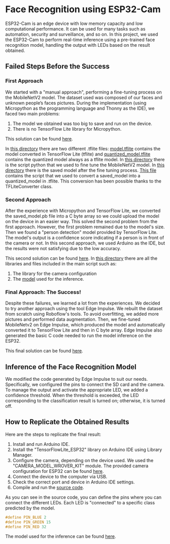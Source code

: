 # Face Recognition using ESP32-Cam

ESP32-Cam is an edge device with low memory capacity and low computational performance. It can be used for many tasks such as automation, security and surveillance, and so on. In this project, we used the ESP32-Cam to perform real-time inference using a pre-trained face recognition model, handling the output with LEDs based on the result obtained.

## Failed Steps Before the Success

### First Approach
We started with a "manual approach", performing a fine-tuning process on the MobileNetV2 model. The dataset used was composed of our faces and unknown people’s faces pictures. During the implementation (using Micropython as the programming language and Thonny as the IDE), we faced two main problems:
1. The model we obtained was too big to save and run on the device.
2. There is no TensorFlow Lite library for Micropython.

This solution can be found [here](./python_customModel).

In [this directory](./python_customModel/converted_models) there are two different .tflite files: [model.tflite](./python_customModel/converted_models/model.tflite) contains the model converted in TensorFlow Lite (tflite) and [quantized_model.tflite](./python_customModel/converted_models/quantized_model.tflite) contains the quantized model always as a tflite model.
In [this directory](./python_customModel/fine_tuning) there is the script python that we used to fine tune the MobileNetV2 model.
In [this directory](./python_customModel/saved_model) there is the saved model after the fine tuning process.
[This file](./python_customModel/modelConverter.py) contains the script that we used to convert a saved_model into a quantized_model in .tflite. This conversion has been possible thanks to the TFLiteConverter class.

### Second Approach
After the experience with Micropython and TensorFlow Lite, we converted the saved_model.pb file into a C byte array so we could upload the model on the device in an easier way. This solved the second problem from the first approach. However, the first problem remained due to the model's size. Then we found a "person detection" model provided by TensorFlow Lite. The model's output is a confidence score indicating if a person is in front of the camera or not. In this second approach, we used Arduino as the IDE, but the results were not satisfying due to the low accuracy.

This second solution can be found [here](./tflite_arduino_person_detection).
In [this directory](face-recognition-esp32-cam/tflite_arduino_person_detection/person_detection) there are all the libraries and files included in the main script such as:
  1. The library for the camera configuration
  2. The [model](face-recognition-esp32-cam/tflite_arduino_person_detection/person_detection/person_detect_model_data.cpp) used for the inference.

### Final Approach: The Success!
Despite these failures, we learned a lot from the experiences. We decided to try another approach using the tool Edge Impulse. We rebuilt the dataset from scratch using Roboflow's tools. To avoid overfitting, we added more pictures and performed data augmentation. Then, we fine-tuned MobileNetv2 on Edge Impulse, which produced the model and automatically converted it to TensorFlow Lite and then in C byte array. Edge Impulse also generated the basic C code needed to run the model inference on the ESP32.

This final solution can be found [here](./arduino_edge_impulse).

## Inference of the Face Recognition Model
We modified the code generated by Edge Impulse to suit our needs. Specifically, we configured the pins to connect the SD card and the camera. To manage the output and activate the appropriate LED, we added a confidence threshold. When the threshold is exceeded, the LED corresponding to the classification result is turned on; otherwise, it is turned off.

## How to Replicate the Obtained Results
Here are the steps to replicate the final result:

1. Install and run Arduino IDE.
2. Install the "TensorFlowLite_ESP32" library on Arduino IDE using Library Manager.
3. Configure the camera, depending on the device used. We used the "CAMERA_MODEL_WROVER_KIT" module. The provided camera configuration for ESP32 can be found [here](https://github.com/espressif/esp32-camera).
4. Connect the device to the computer via USB.
5. Check the correct port and device in Arduino IDE settings.
6. Compile and run the [source code](./arduino_edge_impulse/examples/esp32/esp32_camera_2024/esp32_camera_2024.ino).

As you can see in the source code, you can define the pins where you can connect the different LEDs. Each LED is "connected" to a specific class predicted by the model.

```c
#define PIN_BLUE 2
#define PIN_GREEN 15
#define PIN_RED 32
```

The model used for the inference can be found [here](arduino_edge_impulse/src/tflite-model).
